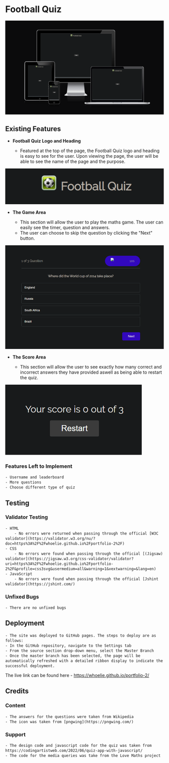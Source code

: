 # Football Quiz

![Responsive Mockup](assets/images/Football_Quiz_mockup.png)

## Existing Features

- __Football Quiz Logo and Heading__

    - Featured at the top of the page, the Football Quiz logo and heading is easy to see for the user. Upon viewing the page, the user will be able to see the name of the page and the purpose.

![Logo](assets/images/Football_Quiz_logo.png)

- __The Game Area__

    - This section will allow the user to play the maths game. The user can easily see the timer, question and answers.
    - The user can choose to skip the question by clicking the "Next" button.

![Game](assets/images/football_quiz_game_area.png)

- __The Score Area__

    - This section will allow the user to see exactly how many correct and incorrect answers they have provided aswell as being able to restart the quiz.

![score](assets/images/football_quiz_score.png)

### Features Left to Implement

    - Username and leaderboard
    - More questions
    - Choose different type of quiz

## Testing 

### Validator Testing

    - HTML
        - No errors were returned when passing through the official [W3C validator](https://validator.w3.org/nu/?doc=https%3A%2F%2Fwhoelie.github.io%2Fportfolio-2%2F)
    - CSS
        - No errors were found when passing through the official [(Jigsaw) validator](https://jigsaw.w3.org/css-validator/validator?uri=https%3A%2F%2Fwhoelie.github.io%2Fportfolio-2%2F&profile=css3svg&usermedium=all&warning=1&vextwarning=&lang=en)
    - JavaScript
        - No errors were found when passing through the official [Jshint validator](https://jshint.com/)

### Unfixed Bugs

    - There are no unfixed bugs

## Deployment

    - The site was deployed to GitHub pages. The steps to deploy are as follows: 
    - In the GitHub repository, navigate to the Settings tab 
    - From the source section drop-down menu, select the Master Branch
    - Once the master branch has been selected, the page will be automatically refreshed with a detailed ribbon display to indicate the successful deployment.

The live link can be found here - https://whoelie.github.io/portfolio-2/

## Credits 

### Content

    - The answers for the questions were taken from Wikipedia
    - The icon was taken from [pngwing](https://pngwing.com/)

### Support

    - The design code and javascript code for the quiz was taken from https://codingartistweb.com/2022/06/quiz-app-with-javascript/
    - The code for the media queries was take from the Love Maths project